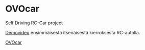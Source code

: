 # OVOcar
Self Driving RC-Car project


[Demovideo](https://youtu.be/VrIPLOlj_ps) ensimmäisestä itsenäisestä kierroksesta RC-autolla.

[OVOcar](/OVO.png)
